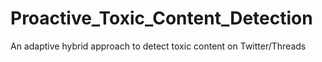 # Proactive_Toxic_Content_Detection
An adaptive hybrid approach to detect toxic content on Twitter/Threads
